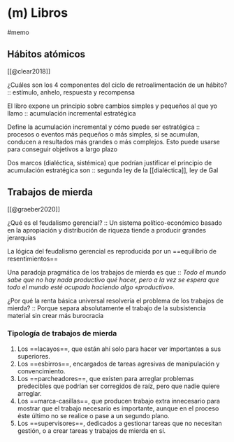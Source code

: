 # (m) Libros
#memo 

## Hábitos atómicos
[[@clear2018]]

¿Cuáles son los 4 componentes del ciclo de retroalimentación de un hábito? :: estímulo, anhelo, respuesta y recompensa <!--SR:!2024-04-07,13,210-->

El libro expone un principio sobre cambios simples y pequeños al que yo llamo :: acumulación incremental estratégica <!--SR:!2024-05-31,67,250-->

Define la acumulación incremental y cómo puede ser estratégica :: procesos o eventos más pequeños o más simples, si se acumulan, conducen a resultados más grandes o más complejos. Esto puede usarse para conseguir objetivos a largo plazo <!--SR:!2024-04-22,28,210-->

Dos marcos (dialéctica, sistémica) que podrían justificar el principio de acumulación estratégica son :: segunda ley de la [[dialéctica]], ley de Gal <!--SR:!2024-05-14,50,264-->

## Trabajos de mierda
[[@graeber2020]]

¿Qué es el feudalismo gerencial? :: Un sistema político-económico basado en la apropiación y distribución de riqueza tiende a producir grandes jerarquías <!--SR:!2024-04-06,12,190-->

La lógica del feudalismo gerencial es reproducida por un ==equilibrio de resentimientos== <!--SR:!2024-04-04,50,290-->

Una paradoja pragmática de los trabajos de mierda es que :: *Todo el mundo sabe que no hay nada productivo qué hacer, pero a la vez se espera que todo el mundo esté ocupado haciendo algo «productivo».* <!--SR:!2024-06-03,70,230-->

¿Por qué la renta básica universal resolvería el problema de los trabajos de mierda? :: Porque separa absolutamente el trabajo de la subsistencia material sin crear más burocracia <!--SR:!2024-03-31,64,290-->

### Tipología de trabajos de mierda

1. Los ==lacayos==, que están ahí solo para hacer ver importantes a sus superiores.
2. Los ==esbirros==, encargados de tareas agresivas de manipulación y convencimiento.
3. Los ==parcheadores==, que existen para arreglar problemas predecibles que podrían ser corregidos de raíz, pero que nadie quiere arreglar.
4. Los ==marca-casillas==, que producen trabajo extra innecesario para mostrar que el trabajo necesario es importante, aunque en el proceso éste último no se realice o pase a un segundo plano.
5. Los ==supervisores==, dedicados a gestionar tareas que no necesitan gestión, o a crear tareas y trabajos de mierda en sí. <!--SR:!2024-07-29,126,290!2024-04-01,47,305!2024-05-28,64,285!2024-03-30,5,265!2024-05-01,37,285-->
